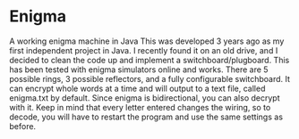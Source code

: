 # Enigma
A working enigma machine in Java
This was developed 3 years ago as my first independent project in Java. I recently found it on an old drive, and I decided to clean the code up and implement a switchboard/plugboard. This has been tested with enigma simulators online and works. There are 5 possible rings, 3 possible reflectors, and a fully configurable switchboard. It can encrypt whole words at a time and will output to a text file, called enigma.txt by default. Since enigma is bidirectional, you can also decrypt with it. Keep in mind that every letter entered changes the wiring, so to decode, you will have to restart the program and use the same settings as before.

